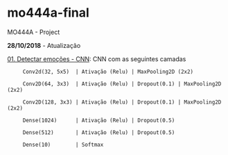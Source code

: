 # mo444a-final
MO444A - Project


**28/10/2018** - Atualização

  [01. Detectar emoções - CNN](01.%20Projeto%20-%20Detectar%20emoções%20-%20CNN.ipynb): CNN com as seguintes camadas 

         Conv2d(32, 5x5)  | Ativação (Relu) | MaxPooling2D (2x2)

         Conv2D(64, 3x3)  | Ativação (Relu) | Dropout(0.1) | MaxPooling2D (2x2)

         Conv2D(128, 3x3) | Ativação (Relu) | Dropout(0.1) | MaxPooling2D (2x2)

         Dense(1024)      | Ativação (Relu) | Dropout(0.5)

         Dense(512)       | Ativação (Relu) | Dropout(0.5)

         Dense(10)        | Softmax
